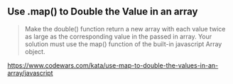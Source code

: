 ## Use .map() to Double the Value in an array


> Make the double() function return a new array with each value twice as large as the corresponding value in the passed in array. Your solution must use the map() function of the built-in javascript Array object.

https://www.codewars.com/kata/use-map-to-double-the-values-in-an-array/javascript

